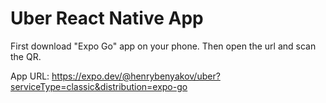 # Uber React Native App

First download "Expo Go" app on your phone.
Then open the url and scan the QR.

App URL: https://expo.dev/@henrybenyakov/uber?serviceType=classic&distribution=expo-go
